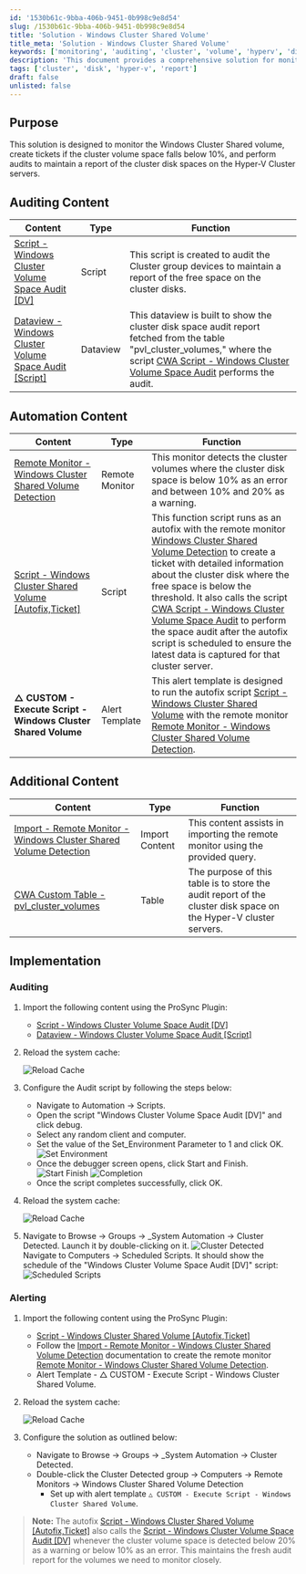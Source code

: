 ```yaml
---
id: '1530b61c-9bba-406b-9451-0b998c9e8d54'
slug: /1530b61c-9bba-406b-9451-0b998c9e8d54
title: 'Solution - Windows Cluster Shared Volume'
title_meta: 'Solution - Windows Cluster Shared Volume'
keywords: ['monitoring', 'auditing', 'cluster', 'volume', 'hyperv', 'disk', 'space', 'alert', 'ticket']
description: 'This document provides a comprehensive solution for monitoring Windows Cluster Shared volumes, creating tickets when space falls below 10%, and auditing to maintain a report of cluster disk spaces on Hyper-V Cluster servers. It includes details on scripts, remote monitors, and implementation steps for effective management.'
tags: ['cluster', 'disk', 'hyper-v', 'report']
draft: false
unlisted: false
---
```


## Purpose

This solution is designed to monitor the Windows Cluster Shared volume, create tickets if the cluster volume space falls below 10%, and perform audits to maintain a report of the cluster disk spaces on the Hyper-V Cluster servers.

## Auditing Content

| Content                                                                 | Type     | Function                                                                                                           |
|-------------------------------------------------------------------------|----------|--------------------------------------------------------------------------------------------------------------------|
| [Script - Windows Cluster Volume Space Audit [DV]](/docs/cbd9495c-f2a7-44f1-9f84-55cfa1ac1490) | Script   | This script is created to audit the Cluster group devices to maintain a report of the free space on the cluster disks. |
| [Dataview - Windows Cluster Volume Space Audit [Script]](/docs/99dc53c5-ca74-4988-815a-0a1ad3fad8eb) | Dataview | This dataview is built to show the cluster disk space audit report fetched from the table "pvl_cluster_volumes," where the script [CWA Script - Windows Cluster Volume Space Audit](/docs/cbd9495c-f2a7-44f1-9f84-55cfa1ac1490) performs the audit. |

## Automation Content

| Content                                                                 | Type          | Function                                                                                                           |
|-------------------------------------------------------------------------|---------------|--------------------------------------------------------------------------------------------------------------------|
| [Remote Monitor - Windows Cluster Shared Volume Detection](/docs/a0ee778f-854b-4c86-aa0f-192a09019fe3) | Remote Monitor | This monitor detects the cluster volumes where the cluster disk space is below 10% as an error and between 10% and 20% as a warning. |
| [Script - Windows Cluster Shared Volume [Autofix,Ticket]](/docs/0a795741-52b7-4de6-abc2-01b5add80f99) | Script        | This function script runs as an autofix with the remote monitor [Windows Cluster Shared Volume Detection](/docs/a0ee778f-854b-4c86-aa0f-192a09019fe3) to create a ticket with detailed information about the cluster disk where the free space is below the threshold. It also calls the script [CWA Script - Windows Cluster Volume Space Audit](/docs/cbd9495c-f2a7-44f1-9f84-55cfa1ac1490) to perform the space audit after the autofix script is scheduled to ensure the latest data is captured for that cluster server. |
| **△ CUSTOM - Execute Script - Windows Cluster Shared Volume**           | Alert Template | This alert template is designed to run the autofix script [Script - Windows Cluster Shared Volume](/docs/0a795741-52b7-4de6-abc2-01b5add80f99) with the remote monitor [Remote Monitor - Windows Cluster Shared Volume Detection](/docs/a0ee778f-854b-4c86-aa0f-192a09019fe3). |
 
## Additional Content

| Content                                                                 | Type          | Function                                                                                                           |
|-------------------------------------------------------------------------|---------------|--------------------------------------------------------------------------------------------------------------------|
| [Import - Remote Monitor - Windows Cluster Shared Volume Detection](/docs/2fee5750-3a75-4256-b1b6-fcf2b81dccd6) | Import Content | This content assists in importing the remote monitor using the provided query.                                    |
| [CWA Custom Table - pvl_cluster_volumes](/docs/746629d0-d1de-4a90-840d-135cf1063776) | Table         | The purpose of this table is to store the audit report of the cluster disk space on the Hyper-V cluster servers.   |

## Implementation

### Auditing

1. Import the following content using the ProSync Plugin:
   - [Script - Windows Cluster Volume Space Audit [DV]](/docs/cbd9495c-f2a7-44f1-9f84-55cfa1ac1490)
   - [Dataview - Windows Cluster Volume Space Audit [Script]](/docs/99dc53c5-ca74-4988-815a-0a1ad3fad8eb)

2. Reload the system cache:

   ![Reload Cache](../../static/img/docs/1530b61c-9bba-406b-9451-0b998c9e8d54/image_1.webp)

3. Configure the Audit script by following the steps below:
   - Navigate to Automation -> Scripts.
   - Open the script "Windows Cluster Volume Space Audit [DV]" and click debug.
   - Select any random client and computer.
   - Set the value of the Set_Environment Parameter to 1 and click OK.
   ![Set Environment](../../static/img/docs/1530b61c-9bba-406b-9451-0b998c9e8d54/image_2.webp)
   - Once the debugger screen opens, click Start and Finish.
   ![Start Finish](../../static/img/docs/1530b61c-9bba-406b-9451-0b998c9e8d54/image_3.webp)
   ![Completion](../../static/img/docs/1530b61c-9bba-406b-9451-0b998c9e8d54/image_4.webp)
   - Once the script completes successfully, click OK.

4. Reload the system cache:

   ![Reload Cache](../../static/img/docs/1530b61c-9bba-406b-9451-0b998c9e8d54/image_1.webp)

5. Navigate to Browse -> Groups -> _System Automation -> Cluster Detected. Launch it by double-clicking on it.
   ![Cluster Detected](../../static/img/docs/1530b61c-9bba-406b-9451-0b998c9e8d54/image_5.webp)
   Navigate to Computers -> Scheduled Scripts.
   It should show the schedule of the "Windows Cluster Volume Space Audit [DV]" script:
   ![Scheduled Scripts](../../static/img/docs/1530b61c-9bba-406b-9451-0b998c9e8d54/image_6.webp)

### Alerting

1. Import the following content using the ProSync Plugin:
   - [Script - Windows Cluster Shared Volume [Autofix,Ticket]](/docs/0a795741-52b7-4de6-abc2-01b5add80f99)
   - Follow the [Import - Remote Monitor - Windows Cluster Shared Volume Detection](/docs/2fee5750-3a75-4256-b1b6-fcf2b81dccd6) documentation to create the remote monitor [Remote Monitor - Windows Cluster Shared Volume Detection](/docs/a0ee778f-854b-4c86-aa0f-192a09019fe3).
   - Alert Template - △ CUSTOM - Execute Script - Windows Cluster Shared Volume.

2. Reload the system cache:

   ![Reload Cache](../../static/img/docs/1530b61c-9bba-406b-9451-0b998c9e8d54/image_1.webp)

3. Configure the solution as outlined below:
   - Navigate to Browse -> Groups -> _System Automation -> Cluster Detected.
   - Double-click the Cluster Detected group -> Computers -> Remote Monitors -> Windows Cluster Shared Volume Detection
     - Set up with alert template `△ CUSTOM - Execute Script - Windows Cluster Shared Volume`.

> **Note:** The autofix [Script - Windows Cluster Shared Volume [Autofix,Ticket]](/docs/0a795741-52b7-4de6-abc2-01b5add80f99) also calls the [Script - Windows Cluster Volume Space Audit [DV]](/docs/cbd9495c-f2a7-44f1-9f84-55cfa1ac1490) whenever the cluster volume space is detected below 20% as a warning or below 10% as an error. This maintains the fresh audit report for the volumes we need to monitor closely.